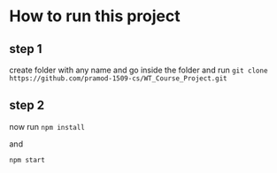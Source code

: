 # How to run  this project


## step 1

create folder with any name and go inside the folder and run
`git clone https://github.com/pramod-1509-cs/WT_Course_Project.git`

## step 2

now run 
`npm install`

and 

`npm start`


